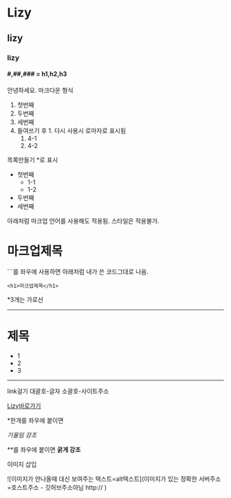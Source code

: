 # Lizy
## lizy
### lizy
####  #,##,### = h1,h2,h3
안녕하세요. 마크다운 형식 
1. 첫번째
2. 두번째
3. 세번째
4. 들여쓰기 후 1. 다시 사용시 로마자로 표시됨
   1. 4-1
   2. 4-2

목록만들기 *로 표시

* 첫번째
  * 1-1
  * 1-2  
* 두번째
* 세번째

아래처럼 마크업 언어를 사용해도 적용됨.
스타일은 적용불가.
<h1>마크업제목</h1>
```를 좌우에 사용하면 아래처럼 내가 쓴 코드그대로 나옴.

```
<h1>마크업제목</h1>
```
*3개는 가로선

***

<h1>제목</h1>
<ul>
  <li>1</li>
  <li>2</li>
  <li>3</li>
</ul>

***

link걸기
대괄호-글자 소괄호-사이트주소

[Lizy바로가기](https://MIN3056.github.io/Report06)

*한개를 좌우에 붙이면

*기울임 강조*

**를 좌우에 붙이면
**굵게 강조**

이미지 삽입

![이미지가 안나올때 대신 보여주는 텍스트=alt텍스트](이미지가 있는 정확한 서버주소=호스트주소 - 깃허브주소아님 http:// )

